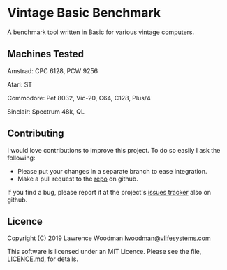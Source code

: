 Vintage Basic Benchmark
=======================

A benchmark tool written in Basic for various vintage computers.

Machines Tested
---------------

Amstrad: CPC 6128, PCW 9256

Atari: ST

Commodore: Pet 8032, Vic-20, C64, C128, Plus/4

Sinclair: Spectrum 48k, QL


Contributing
------------
I would love contributions to improve this project.  To do so easily I ask the following:

  * Please put your changes in a separate branch to ease integration.
  * Make a pull request to the [repo](https://github.com/lawrencewoodman/vintage_basic_benchmark) on github.

If you find a bug, please report it at the project's [issues tracker](https://github.com/lawrencewoodman/vintage_basic_benchmark/issues) also on github.


Licence
-------
Copyright (C) 2019 Lawrence Woodman <lwoodman@vlifesystems.com>

This software is licensed under an MIT Licence.  Please see the file, [LICENCE.md](https://github.com/lawrencewoodman/vintage_basic_benchmark/blob/master/LICENCE.md), for details.
